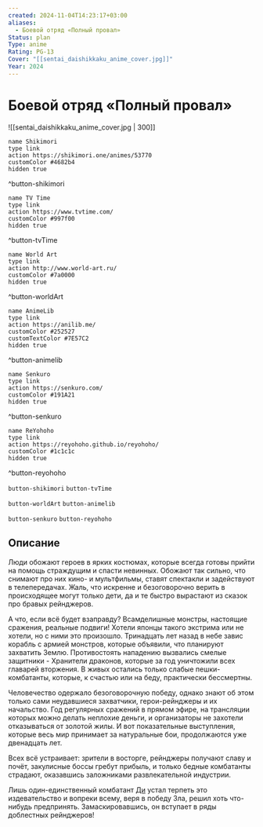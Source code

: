```yaml
---
created: 2024-11-04T14:23:17+03:00
aliases:
  - Боевой отряд «Полный провал»
Status: plan
Type: anime
Rating: PG-13
Cover: "[[sentai_daishikkaku_anime_cover.jpg]]"
Year: 2024
---
```


# Боевой отряд «Полный провал»

![[sentai_daishikkaku_anime_cover.jpg | 300]]

```button
name Shikimori
type link
action https://shikimori.one/animes/53770
customColor #4682b4
hidden true
```
^button-shikimori

```button
name TV Time
type link
action https://www.tvtime.com/
customColor #997f00
hidden true
```
^button-tvTime

```button
name World Art
type link
action http://www.world-art.ru/
customColor #7a0000
hidden true
```
^button-worldArt

```button
name AnimeLib
type link
action https://anilib.me/
customColor #252527
customTextColor #7E57C2
hidden true
```
^button-animelib

```button
name Senkuro
type link
action https://senkuro.com/
customColor #191A21
hidden true
```
^button-senkuro

```button
name ReYohoho
type link
action https://reyohoho.github.io/reyohoho/
customColor #1c1c1c
hidden true
```
^button-reyohoho

`button-shikimori` `button-tvTime`

`button-worldArt` `button-animelib`

`button-senkuro` `button-reyohoho`

## Описание

Люди обожают героев в ярких костюмах, которые всегда готовы прийти на помощь страждущим и спасти невинных. Обожают так сильно, что снимают про них кино- и мультфильмы, ставят спектакли и задействуют в телепередачах. Жаль, что искренне и безоговорочно верить в происходящее могут только дети, да и те быстро вырастают из сказок про бравых рейнджеров.

А что, если всё будет взаправду? Всамделишные монстры, настоящие сражения, реальные подвиги! Хотели японцы такого экстрима или не хотели, но с ними это произошло. Тринадцать лет назад в небе завис корабль с армией монстров, которые объявили, что планируют захватить Землю. Противостоять нападению вызвались смелые защитники - Хранители драконов, которые за год уничтожили всех главарей вторжения. В живых остались только слабые пешки-комбатанты, которые, к счастью или на беду, практически бессмертны.

Человечество одержало безоговорочную победу, однако знают об этом только сами неудавшиеся захватчики, герои-рейнджеры и их начальство. Год регулярных сражений в прямом эфире, на трансляции которых можно делать неплохие деньги, и организаторы не захотели отказываться от золотой жилы. И вот показательные выступления, которые весь мир принимает за натуральные бои, продолжаются уже двенадцать лет.

Всех всё устраивает: зрители в восторге, рейнджеры получают славу и почёт, закулисные боссы гребут прибыль, и только бедные комбатанты страдают, оказавшись заложниками развлекательной индустрии.

Лишь один-единственный комбатант [Ди](https://shikimori.one/characters/200772-sentouin-d) устал терпеть это издевательство и вопреки всему, веря в победу Зла, решил хоть что-нибудь предпринять. Замаскировавшись, он вступает в ряды доблестных рейнджеров!
